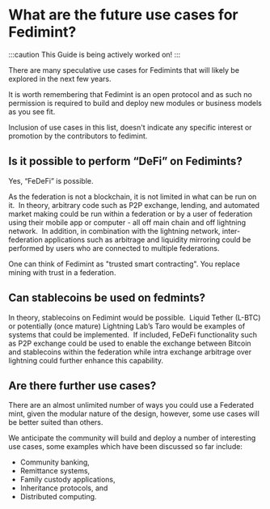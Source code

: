 # What are the future use cases for Fedimint? 

:::caution
This Guide is being actively worked on!
:::

There are many speculative use cases for Fedimints that will likely be explored in the next few years. 

It is worth remembering that Fedimint is an open protocol and as such no permission is required to build and deploy new modules or business models as you see fit. 

Inclusion of use cases in this list, doesn't indicate any specific interest or promotion by the contributors to fedimint.

## Is it possible to perform “DeFi” on Fedimints?

Yes, “FeDeFi” is possible.

As the federation is not a blockchain, it is not limited in what can be run on it.  In theory, arbitrary code such as P2P exchange, lending, and automated market making could be run within a federation or by a user of federation using their mobile app or computer - all off main chain and off lightning network.  In addition, in combination with the lightning network, inter-federation applications such as arbitrage and liquidity mirroring could be performed by users who are connected to multiple federations. 

One can think of Fedimint as "trusted smart contracting". You replace mining with trust in a federation.

## Can stablecoins be used on fedmints?

In theory, stablecoins on Fedimint would be possible.  Liquid Tether (L-BTC) or potentially (once mature) Lightning Lab’s Taro would be examples of systems that could be implemented.  If included, FeDeFi functionality such as P2P exchange could be used to enable the exchange between Bitcoin and stablecoins within the federation while intra exchange arbitrage over lightning could further enhance this capability.

## Are there further use cases? 

There are an almost unlimited number of ways you could use a Federated mint, given the modular nature of the design, however, some use cases will be better suited than others. 

We anticipate the community will build and deploy a number of interesting use cases, some examples which have been discussed so far include: 

- Community banking,
- Remittance systems,
- Family custody applications, 
- Inheritance protocols, and 
- Distributed computing.